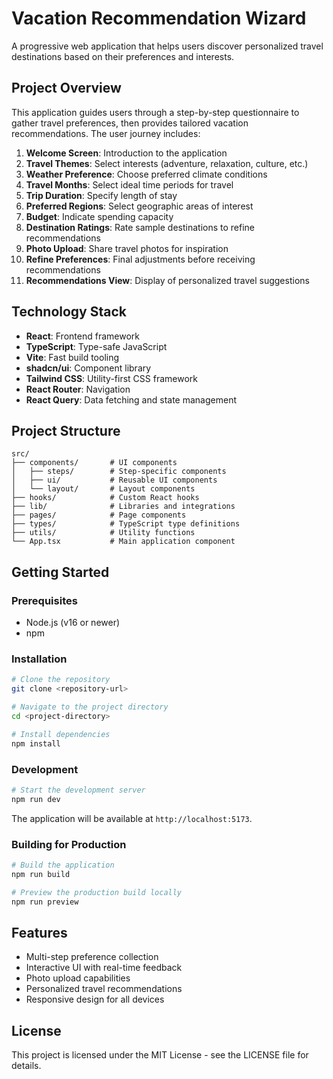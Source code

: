 # Vacation Recommendation Wizard

A progressive web application that helps users discover personalized travel destinations based on their preferences and interests.

## Project Overview

This application guides users through a step-by-step questionnaire to gather travel preferences, then provides tailored vacation recommendations. The user journey includes:

1. **Welcome Screen**: Introduction to the application
2. **Travel Themes**: Select interests (adventure, relaxation, culture, etc.)
3. **Weather Preference**: Choose preferred climate conditions
4. **Travel Months**: Select ideal time periods for travel
5. **Trip Duration**: Specify length of stay
6. **Preferred Regions**: Select geographic areas of interest
7. **Budget**: Indicate spending capacity
8. **Destination Ratings**: Rate sample destinations to refine recommendations
9. **Photo Upload**: Share travel photos for inspiration
10. **Refine Preferences**: Final adjustments before receiving recommendations
11. **Recommendations View**: Display of personalized travel suggestions

## Technology Stack

- **React**: Frontend framework
- **TypeScript**: Type-safe JavaScript
- **Vite**: Fast build tooling
- **shadcn/ui**: Component library
- **Tailwind CSS**: Utility-first CSS framework
- **React Router**: Navigation
- **React Query**: Data fetching and state management

## Project Structure

```
src/
├── components/       # UI components
│   ├── steps/        # Step-specific components
│   ├── ui/           # Reusable UI components
│   └── layout/       # Layout components
├── hooks/            # Custom React hooks
├── lib/              # Libraries and integrations
├── pages/            # Page components
├── types/            # TypeScript type definitions
├── utils/            # Utility functions
└── App.tsx           # Main application component
```

## Getting Started

### Prerequisites

- Node.js (v16 or newer)
- npm

### Installation

```bash
# Clone the repository
git clone <repository-url>

# Navigate to the project directory
cd <project-directory>

# Install dependencies
npm install
```

### Development

```bash
# Start the development server
npm run dev
```

The application will be available at `http://localhost:5173`.

### Building for Production

```bash
# Build the application
npm run build

# Preview the production build locally
npm run preview
```

## Features

- Multi-step preference collection
- Interactive UI with real-time feedback
- Photo upload capabilities
- Personalized travel recommendations
- Responsive design for all devices

## License

This project is licensed under the MIT License - see the LICENSE file for details.
